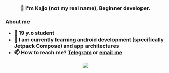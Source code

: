 <h3 align="center">👋 I'm Kajjo (not my real name), Beginner developer.</h3>

<h3>About me

- 🤡 19 y.o student
- 🌱 I am currently learning android development (specifically Jetpack Compose) and app architectures
- 📫 How to reach me? [**Telegram**](https://t.me/imnotyourwaifu) or [email me](mailto:claymanoff@gmail.com)

<p align="center"> <img src="https://github-readme-streak-stats.herokuapp.com/?user=kaajjo&theme=dark"/></p>
